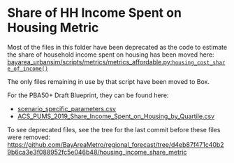 # Share of HH Income Spent on Housing Metric

Most of the files in this folder have been deprecated as the code to estimate the share of household income spent on housing has been moved here: [bayarea_urbansim/scripts/metrics/metrics_affordable.py:`housing_cost_share_of_income()`](https://github.com/BayAreaMetro/bayarea_urbansim/blob/main/scripts/metrics/metrics_affordable.py)

The only files remaining in use by that script have been moved to Box.

For the PBA50+ Draft Blueprint, they can be found here:
* [scenario_specific_parameters.csv](https://mtcdrive.box.com/s/ll9ed0rkxcl32fwu6227qpssd03epad5)
* [ACS_PUMS_2019_Share_Income_Spent_on_Housing_by_Quartile.csv](https://mtcdrive.box.com/s/9f10v79fg5x9b0ft2gik8ec85u5ezc9u)


To see deprecated files, see the tree for the last commit before these files were removed: https://github.com/BayAreaMetro/regional_forecast/tree/d4eb87f471c40b29b6ca3e3f088952fc5e046b48/housing_income_share_metric

